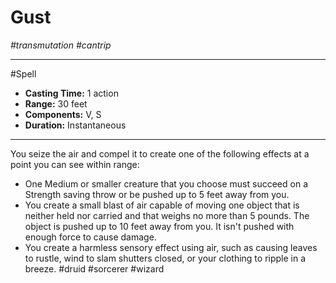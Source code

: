 # Gust
*#transmutation #cantrip*
___ 
#Spell
- **Casting Time:** 1 action
- **Range:** 30 feet
- **Components:** V, S
- **Duration:** Instantaneous
---
You seize the air and compel it to create one of the following effects at a point you can see within range:

- One Medium or smaller creature that you choose must succeed on a Strength saving throw or be pushed up to 5 feet away from you.
- You create a small blast of air capable of moving one object that is neither held nor carried and that weighs no more than 5 pounds. The object is pushed up to 10 feet away from you. It isn't pushed with enough force to cause damage.
- You create a harmless sensory effect using air, such as causing leaves to rustle, wind to slam shutters closed, or your clothing to ripple in a breeze.
#druid
#sorcerer
#wizard